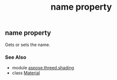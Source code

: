 ﻿---
title: name property
second_title: Aspose.3D for Python via .NET API References
description: 
type: docs
weight: 140
url: /python-net/aspose.threed.shading/material/name/
is_root: false
---

## name property


Gets or sets the name.

### See Also
* module [aspose.threed.shading](../../)
* class [Material](/3d/python-net/aspose.threed.shading/material)
